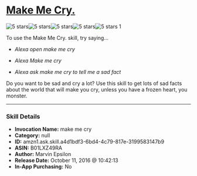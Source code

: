 # [Make Me Cry.](http://alexa.amazon.com/#skills/amzn1.ask.skill.a4d1bdf3-6bd4-4c79-817e-3199583147b9)
![5 stars](../../images/ic_star_black_18dp_1x.png)![5 stars](../../images/ic_star_black_18dp_1x.png)![5 stars](../../images/ic_star_black_18dp_1x.png)![5 stars](../../images/ic_star_black_18dp_1x.png)![5 stars](../../images/ic_star_black_18dp_1x.png) 1

To use the Make Me Cry. skill, try saying...

* *Alexa open make me cry*

* *Alexa Make me cry*

* *Alexa ask make me cry to tell me a sad fact*

Do you want to be sad and cry a lot? Use this skill to get lots of sad facts about the world that will make you cry, unless you have a frozen heart, you monster.

***

### Skill Details

* **Invocation Name:** make me cry
* **Category:** null
* **ID:** amzn1.ask.skill.a4d1bdf3-6bd4-4c79-817e-3199583147b9
* **ASIN:** B01LXZ49RA
* **Author:** Marvin Epsilon
* **Release Date:** October 11, 2016 @ 10:42:13
* **In-App Purchasing:** No
